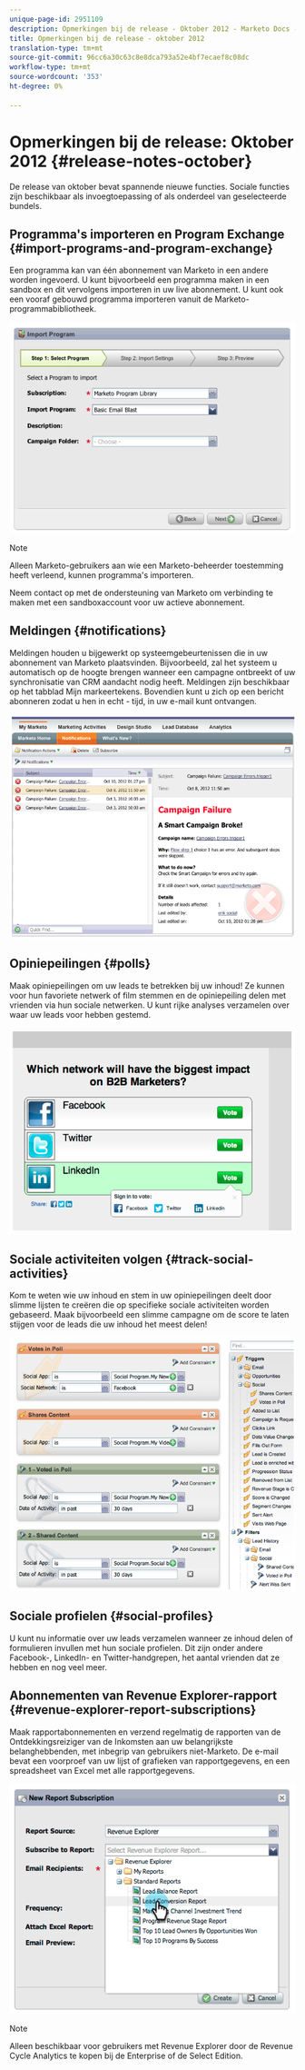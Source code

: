 ```yaml
---
unique-page-id: 2951109
description: Opmerkingen bij de release - Oktober 2012 - Marketo Docs - Productdocumentatie
title: Opmerkingen bij de release - oktober 2012
translation-type: tm+mt
source-git-commit: 96cc6a30c63c8e8dca793a52e4bf7ecaef8c08dc
workflow-type: tm+mt
source-wordcount: '353'
ht-degree: 0%

---
```



# Opmerkingen bij de release: Oktober 2012 {#release-notes-october}

De release van oktober bevat spannende nieuwe functies. Sociale functies zijn beschikbaar als invoegtoepassing of als onderdeel van geselecteerde bundels.

## Programma&#39;s importeren en Program Exchange {#import-programs-and-program-exchange}

Een programma kan van één abonnement van Marketo in een andere worden ingevoerd. U kunt bijvoorbeeld een programma maken in een sandbox en dit vervolgens importeren in uw live abonnement. U kunt ook een vooraf gebouwd programma importeren vanuit de Marketo-programmabibliotheek.

![](assets/image2014-9-23-10-3a46-3a42.png)

>[!NOTE]
>
>Alleen Marketo-gebruikers aan wie een Marketo-beheerder toestemming heeft verleend, kunnen programma&#39;s importeren.
>
>Neem contact op met de ondersteuning van Marketo om verbinding te maken met een sandboxaccount voor uw actieve abonnement.

## Meldingen {#notifications}

Meldingen houden u bijgewerkt op systeemgebeurtenissen die in uw abonnement van Marketo plaatsvinden. Bijvoorbeeld, zal het systeem u automatisch op de hoogte brengen wanneer een campagne ontbreekt of uw synchronisatie van CRM aandacht nodig heeft. Meldingen zijn beschikbaar op het tabblad Mijn markeertekens. Bovendien kunt u zich op een bericht abonneren zodat u hen in echt - tijd, in uw e-mail kunt ontvangen.

![](assets/image2014-9-23-10-3a46-3a53.png)

## Opiniepeilingen {#polls}

Maak opiniepeilingen om uw leads te betrekken bij uw inhoud! Ze kunnen voor hun favoriete netwerk of film stemmen en de opiniepeiling delen met vrienden via hun sociale netwerken. U kunt rijke analyses verzamelen over waar uw leads voor hebben gestemd.

![](assets/image2014-9-23-10-3a47-3a6.png)

## Sociale activiteiten volgen {#track-social-activities}

Kom te weten wie uw inhoud en stem in uw opiniepeilingen deelt door slimme lijsten te creëren die op specifieke sociale activiteiten worden gebaseerd. Maak bijvoorbeeld een slimme campagne om de score te laten stijgen voor de leads die uw inhoud het meest delen!

![](assets/image2014-9-23-10-3a47-3a20.png)

## Sociale profielen {#social-profiles}

U kunt nu informatie over uw leads verzamelen wanneer ze inhoud delen of formulieren invullen met hun sociale profielen. Dit zijn onder andere Facebook-, LinkedIn- en Twitter-handgrepen, het aantal vrienden dat ze hebben en nog veel meer.

## Abonnementen van Revenue Explorer-rapport {#revenue-explorer-report-subscriptions}

Maak rapportabonnementen en verzend regelmatig de rapporten van de Ontdekkingsreiziger van de Inkomsten aan uw belangrijkste belanghebbenden, met inbegrip van gebruikers niet-Marketo. De e-mail bevat een voorproef van uw lijst of grafieken van rapportgegevens, en een spreadsheet van Excel met alle rapportgegevens.

![](assets/image2014-9-23-10-3a47-3a33.png)

>[!NOTE]
>
>Alleen beschikbaar voor gebruikers met Revenue Explorer door de Revenue Cycle Analytics te kopen bij de Enterprise of de Select Edition.

